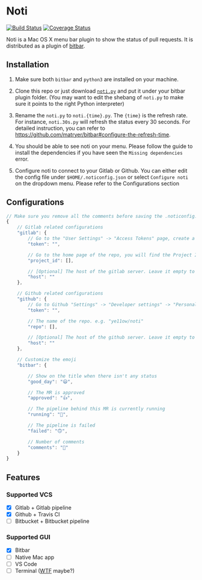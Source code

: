 # Noti

[![Build Status](https://travis-ci.org/ye11ow/noti.svg?branch=master)](https://travis-ci.org/ye11ow/noti)
[![Coverage Status](https://coveralls.io/repos/github/ye11ow/noti/badge.svg?branch=master)](https://coveralls.io/github/ye11ow/noti?branch=master)

Noti is a Mac OS X menu bar plugin to show the status of pull requests. It is distributed as a plugin of [bitbar](https://getbitbar.com/).

## Installation
1. Make sure both `bitbar` and `python3` are installed on your machine.

1. Clone this repo or just download [`noti.py`](https://raw.githubusercontent.com/ye11ow/noti/master/noti.py) and put it under your bitbar plugin folder. (You may want to edit the shebang of `noti.py` to make sure it points to the right Python interpreter)

1. Rename the `noti.py` to `noti.{time}.py`. The `{time}` is the refresh rate. For instance, `noti.30s.py` will refresh the status every 30 seconds. For detailed instruction, you can refer to https://github.com/matryer/bitbar#configure-the-refresh-time.

1. You should be able to see noti on your menu. Please follow the guide to install the dependencies if you have seen the `Missing dependencies` error.

1. Configure noti to connect to your Gitlab or Github. You can either edit the config file under `$HOME/.noticonfig.json` or select `Configure noti` on the dropdown menu. Please refer to the Configurations section

## Configurations

```javascript
// Make sure you remove all the comments before saving the .noticonfig.json file
{
    // Gitlab related configurations
    "gitlab": {
        // Go to the "User Settings" -> "Access Tokens" page, create a Personal Access Token with "api" Scopes
        "token": "",

        // Go to the home page of the repo, you will find the Project ID under the name of the repo (in grey).
        "project_id": [],

        // [Optional] The host of the gitlab server. Leave it empty to use the public Gitlab server.
        "host": ""
    },

    // Github related configurations
    "github": {
        // Go to Github "Settings" -> "Developer settings" -> "Personal access tokens" and "Generate new token" with "repo" scopes
        "token": "",

        // The name of the repo. e.g. "ye11ow/noti"
        "repo": [],

        // [Optional] The host of the github server. Leave it empty to use the public Github server.
        "host": ""
    },

    // Customize the emoji
    "bitbar": {

        // Show on the title when there isn't any status
        "good_day": "😃",

        // The MR is approved
        "approved": "👍",

        // The pipeline behind this MR is currently running
        "running": "🏃",

        // The pipeline is failed
        "failed": "🙃",

        // Number of comments
        "comments": "💬"
    }
}
```

## Features

### Supported VCS

- [X] Gitlab + Gitlab pipeline
- [X] Github + Travis CI
- [ ] Bitbucket + Bitbucket pipeline

### Supported GUI

- [X] Bitbar
- [ ] Native Mac app
- [ ] VS Code
- [ ] Terminal ([WTF](https://wtfutil.com/) maybe?)

